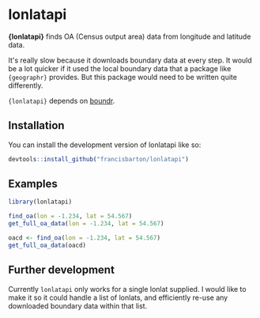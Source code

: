 
# lonlatapi

<!-- badges: start -->
<!-- badges: end -->

**{lonlatapi}** finds OA (Census output area) data from longitude and latitude data.

It's really slow because it downloads boundary data at every step.
It would be a lot quicker if it used the local boundary data that a package like `{geographr}` provides.
But this package would need to be written quite differently.

`{lonlatapi}` depends on [boundr](https://github.com/francisbarton/boundr).

## Installation

You can install the development version of lonlatapi like so:

``` r
devtools::install_github("francisbarton/lonlatapi")

```

## Examples


``` r
library(lonlatapi)

find_oa(lon = -1.234, lat = 54.567)
get_full_oa_data(lon = -1.234, lat = 54.567)

```

``` r
oacd <- find_oa(lon = -1.234, lat = 54.567)
get_full_oa_data(oacd)

```

## Further development

Currently `lonlatapi` only works for a single lonlat supplied.
I would like to make it so it could handle a list of lonlats, and efficiently re-use any downloaded boundary data within that list.
